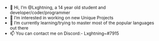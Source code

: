 - 👋 Hi, I’m @Lxghtning, a 14 year old student and developer/coder/programmer
- 👀 I’m interested in working on new Unique Projects
- 🌱 I’m currently learning/trying to master most of the popular languages out there
- 📫 You can contact me on Discord:- Lxghtning~#7915



<!---
Lxghtning/Lxghtning is a ✨ special ✨ repository because its `README.md` (this file) appears on your GitHub profile.
You can click the Preview link to take a look at your changes.
--->
